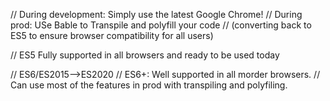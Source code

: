 // During development: Simply use the latest Google Chrome!
// During prod: USe Bable to Transpile and polyfill your code
// (converting back to ES5 to ensure browser compatibility for all users)

// ES5 Fully supported in all browsers and ready to be used today

// ES6/ES2015-->ES2020 
// ES6+: Well supported in all morder browsers.
// Can use most of the features in prod with transpiling and polyfiling.